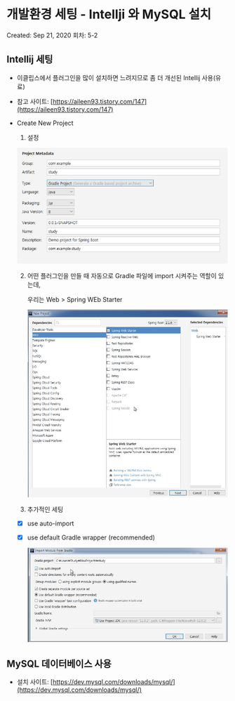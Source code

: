 # 개발환경 세팅 - Intellji 와 MySQL 설치

Created: Sep 21, 2020
회차: 5-2

## Intellij 세팅

- 이클립스에서 플러그인을 많이 설치하면 느려지므로 좀 더 개선된 Intellij 사용(유료)
- 참고 사이트: [https://aileen93.tistory.com/147](https://aileen93.tistory.com/147)
- Create New Project

    1. 설정
    
    
    
    ![200](/개발환경%20세팅%20-%20Intellji%20와%20MySQL%20설치%204ee050d79b6b4d56a7d24bacb223d654/Untitled.png)
    


    2. 어떤 플러그인을 만들 때 자동으로 Gradle 파일에 import 시켜주는 역할이 있는데, 

        우리는 Web > Spring WEb Starter


       ![201](/개발환경%20세팅%20-%20Intellji%20와%20MySQL%20설치%204ee050d79b6b4d56a7d24bacb223d654/Untitled%201.png)


    3. 추가적인 세팅

    - [x]  use auto-import
    - [x]  use default Gradle wrapper (recommended)

        
        ![202](/개발환경%20세팅%20-%20Intellji%20와%20MySQL%20설치%204ee050d79b6b4d56a7d24bacb223d654/Untitled%202.png)
        


## MySQL 데이터베이스 사용

- 설치 사이트: [https://dev.mysql.com/downloads/mysql/](https://dev.mysql.com/downloads/mysql/)
